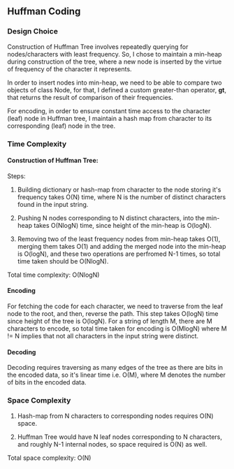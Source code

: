 ## Huffman Coding

### Design Choice

Construction of Huffman Tree involves repeatedly querying for nodes/characters with least frequency. So, I chose to maintain a min-heap during construction of the tree, where a new node is inserted by the virtue of frequency of the character it represents. 

In order to insert nodes into min-heap, we need to be able to compare two objects of class Node, for that, I defined a custom greater-than operator, __gt__, that returns the result of comparison of their frequencies. 

For encoding, in order to ensure constant time access to the character (leaf) node in Huffman tree, I maintain a hash map from character to its corresponding (leaf) node in the tree.

### Time Complexity

#### Construction of Huffman Tree:

Steps:

1. Building dictionary or hash-map from character to the node storing it's frequency takes O(N) time, where N is the number of distinct characters found in the input string. 

2. Pushing N nodes corresponding to N distinct characters, into the min-heap takes O(NlogN) time, since height of the min-heap is O(logN).

3. Removing two of the least frequency nodes from min-heap takes O(1), merging them takes O(1) and adding the merged node into the min-heap is O(logN), and these two operations are perfromed N-1 times, so total time taken should be O(NlogN).

Total time complexity: O(NlogN)

#### Encoding

For fetching the code for each character, we need to traverse from the leaf node to the root, and then, reverse the path. This step takes O(logN) time since height of the tree is O(logN). For a string of length M, there are M characters to encode, so total time taken for encoding is O(MlogN) where M != N implies that not all characters in the input string were distinct.

#### Decoding

Decoding requires traversing as many edges of the tree as there are bits in the encoded data, so it's linear time i.e. O(M), where M denotes the number of bits in the encoded data.

### Space Complexity

1. Hash-map from N characters to corresponding nodes requires O(N) space.

2. Huffman Tree would have N leaf nodes corresponding to N characters, and roughly N-1 internal nodes, so space required is O(N) as well.

Total space complexity: O(N)
